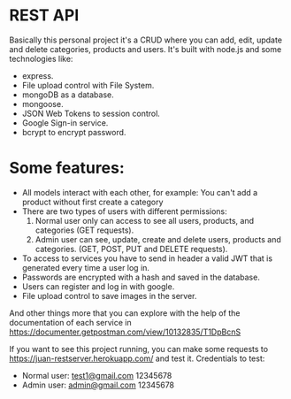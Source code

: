 # REST API

Basically this personal project it's a CRUD where you can add, edit, update and delete categories, products and users. 
It's built with node.js and some technologies like:
 - express.
 - File upload control with File System.
 - mongoDB as a database.
 - mongoose.
 - JSON Web Tokens to session control.
 - Google Sign-in service.
 - bcrypt to encrypt password.
 
# Some features:
- All models interact with each other, for example: You can't add a product without first create a category
- There are two types of users with different permissions:
   1. Normal user only can access to see all users, products, and categories (GET requests).
   2. Admin user can see, update, create and delete users, products and categories. (GET, POST, PUT and DELETE requests).
- To access to services you have to send in header a valid JWT that is generated every time a user log in.
- Passwords are encrypted with a hash and saved in the database.
- Users can register and log in with google.
- File upload control to save images in the server.


And other things more that you can explore with the help of the documentation of each service in https://documenter.getpostman.com/view/10132835/T1DpBcnS

 
If you want to see this project running, you can make some requests to https://juan-restserver.herokuapp.com/ and test it.
Credentials to test: 
- Normal user: 
test1@gmail.com 
12345678
- Admin user:
admin@gmail.com
12345678



